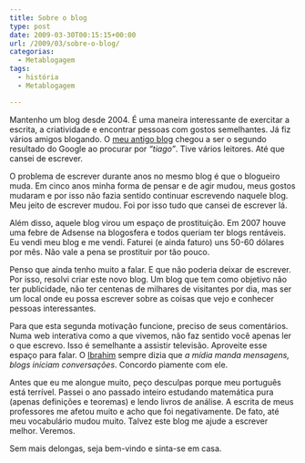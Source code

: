 ```yaml
---
title: Sobre o blog
type: post
date: 2009-03-30T00:15:15+00:00
url: /2009/03/sobre-o-blog/
categorias:
  - Metablogagem
tags:
  - história
  - Metablogagem

---
```

Mantenho um blog desde 2004. É uma maneira interessante de exercitar a escrita, a criatividade e encontrar pessoas com gostos semelhantes. Já fiz vários amigos blogando. O [meu antigo blog][1] chegou a ser o segundo resultado do Google ao procurar por _“tiago”_. Tive vários leitores. Até que cansei de escrever.

O problema de escrever durante anos no mesmo blog é que o blogueiro muda. Em cinco anos minha forma de pensar e de agir mudou, meus gostos mudaram e por isso não fazia sentido continuar escrevendo naquele blog. Meu jeito de escrever mudou. Foi por isso tudo que cansei de escrever lá.

Além disso, aquele blog virou um espaço de prostituição. Em 2007 houve uma febre de Adsense na blogosfera e todos queriam ter blogs rentáveis. Eu vendi meu blog e me vendi. Faturei (e ainda faturo) uns 50-60 dólares por mês. Não vale a pena se prostituir por tão pouco.

Penso que ainda tenho muito a falar. E que não poderia deixar de escrever. Por isso, resolvi criar este novo blog. Um blog que tem como objetivo não ter publicidade, não ter centenas de milhares de visitantes por dia, mas ser um local onde eu possa escrever sobre as coisas que vejo e conhecer pessoas interessantes.

Para que esta segunda motivação funcione, preciso de seus comentários. Numa web interativa como a que vivemos, não faz sentido você apenas ler o que escrevo. Isso é semelhante a assistir televisão. Aproveite esse espaço para falar. O [Ibrahim][2] sempre dizia que _a mídia manda mensagens, blogs iniciam conversações_. Concordo piamente com ele.

Antes que eu me alongue muito, peço desculpas porque meu português está terrível. Passei o ano passado inteiro estudando matemática pura (apenas definições e teoremas) e lendo livros de análise. A escrita de meus professores me afetou muito e acho que foi negativamente. De fato, até meu vocabulário mudou muito. Talvez este blog me ajude a escrever melhor. Veremos.

Sem mais delongas, seja bem-vindo e sinta-se em casa.

 [1]: /
 [2]: http://1001gatos.org/ "1001 Gatos de Schrödinger"

